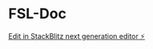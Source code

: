 # FSL-Doc

[Edit in StackBlitz next generation editor ⚡️](https://stackblitz.com/~/github.com/FutureStudios-FSC/FSL-Doc)